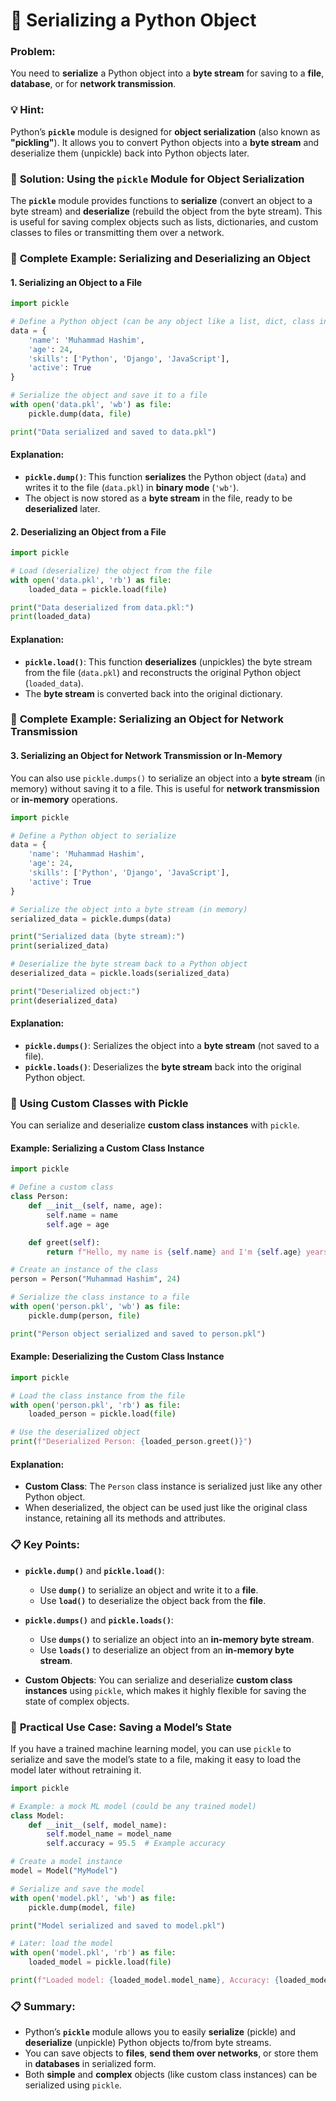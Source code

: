 # 📝 **Serializing a Python Object**

### Problem:
You need to **serialize** a Python object into a **byte stream** for saving to a **file**, **database**, or for **network transmission**.

### 💡 **Hint**:
Python’s **`pickle`** module is designed for **object serialization** (also known as **"pickling"**). It allows you to convert Python objects into a **byte stream** and deserialize them (unpickle) back into Python objects later.

### 🔧 **Solution: Using the `pickle` Module for Object Serialization**

The **`pickle`** module provides functions to **serialize** (convert an object to a byte stream) and **deserialize** (rebuild the object from the byte stream). This is useful for saving complex objects such as lists, dictionaries, and custom classes to files or transmitting them over a network.

### 📂 **Complete Example: Serializing and Deserializing an Object**

#### **1. Serializing an Object to a File**

```python
import pickle

# Define a Python object (can be any object like a list, dict, class instance, etc.)
data = {
    'name': 'Muhammad Hashim',
    'age': 24,
    'skills': ['Python', 'Django', 'JavaScript'],
    'active': True
}

# Serialize the object and save it to a file
with open('data.pkl', 'wb') as file:
    pickle.dump(data, file)

print("Data serialized and saved to data.pkl")
```

#### **Explanation**:
- **`pickle.dump()`**: This function **serializes** the Python object (`data`) and writes it to the file (`data.pkl`) in **binary mode** (`'wb'`).
- The object is now stored as a **byte stream** in the file, ready to be **deserialized** later.

#### **2. Deserializing an Object from a File**

```python
import pickle

# Load (deserialize) the object from the file
with open('data.pkl', 'rb') as file:
    loaded_data = pickle.load(file)

print("Data deserialized from data.pkl:")
print(loaded_data)
```

#### **Explanation**:
- **`pickle.load()`**: This function **deserializes** (unpickles) the byte stream from the file (`data.pkl`) and reconstructs the original Python object (`loaded_data`).
- The **byte stream** is converted back into the original dictionary.

### 📂 **Complete Example: Serializing an Object for Network Transmission**

#### **3. Serializing an Object for Network Transmission or In-Memory**

You can also use `pickle.dumps()` to serialize an object into a **byte stream** (in memory) without saving it to a file. This is useful for **network transmission** or **in-memory** operations.

```python
import pickle

# Define a Python object to serialize
data = {
    'name': 'Muhammad Hashim',
    'age': 24,
    'skills': ['Python', 'Django', 'JavaScript'],
    'active': True
}

# Serialize the object into a byte stream (in memory)
serialized_data = pickle.dumps(data)

print("Serialized data (byte stream):")
print(serialized_data)

# Deserialize the byte stream back to a Python object
deserialized_data = pickle.loads(serialized_data)

print("Deserialized object:")
print(deserialized_data)
```

#### **Explanation**:
- **`pickle.dumps()`**: Serializes the object into a **byte stream** (not saved to a file).
- **`pickle.loads()`**: Deserializes the **byte stream** back into the original Python object.

### 📂 **Using Custom Classes with Pickle**

You can serialize and deserialize **custom class instances** with `pickle`.

#### **Example: Serializing a Custom Class Instance**

```python
import pickle

# Define a custom class
class Person:
    def __init__(self, name, age):
        self.name = name
        self.age = age

    def greet(self):
        return f"Hello, my name is {self.name} and I'm {self.age} years old."

# Create an instance of the class
person = Person("Muhammad Hashim", 24)

# Serialize the class instance to a file
with open('person.pkl', 'wb') as file:
    pickle.dump(person, file)

print("Person object serialized and saved to person.pkl")
```

#### **Example: Deserializing the Custom Class Instance**

```python
import pickle

# Load the class instance from the file
with open('person.pkl', 'rb') as file:
    loaded_person = pickle.load(file)

# Use the deserialized object
print(f"Deserialized Person: {loaded_person.greet()}")
```

#### **Explanation**:
- **Custom Class**: The `Person` class instance is serialized just like any other Python object.
- When deserialized, the object can be used just like the original class instance, retaining all its methods and attributes.

### 📋 **Key Points**:

- **`pickle.dump()`** and **`pickle.load()`**:
  - Use **`dump()`** to serialize an object and write it to a **file**.
  - Use **`load()`** to deserialize the object back from the **file**.
  
- **`pickle.dumps()`** and **`pickle.loads()`**:
  - Use **`dumps()`** to serialize an object into an **in-memory byte stream**.
  - Use **`loads()`** to deserialize an object from an **in-memory byte stream**.

- **Custom Objects**: You can serialize and deserialize **custom class instances** using `pickle`, which makes it highly flexible for saving the state of complex objects.

### 🔄 **Practical Use Case: Saving a Model’s State**

If you have a trained machine learning model, you can use `pickle` to serialize and save the model’s state to a file, making it easy to load the model later without retraining it.

```python
import pickle

# Example: a mock ML model (could be any trained model)
class Model:
    def __init__(self, model_name):
        self.model_name = model_name
        self.accuracy = 95.5  # Example accuracy

# Create a model instance
model = Model("MyModel")

# Serialize and save the model
with open('model.pkl', 'wb') as file:
    pickle.dump(model, file)

print("Model serialized and saved to model.pkl")

# Later: load the model
with open('model.pkl', 'rb') as file:
    loaded_model = pickle.load(file)

print(f"Loaded model: {loaded_model.model_name}, Accuracy: {loaded_model.accuracy}%")
```

### 📋 **Summary**:

- Python’s **`pickle`** module allows you to easily **serialize** (pickle) and **deserialize** (unpickle) Python objects to/from byte streams.
- You can save objects to **files**, **send them over networks**, or store them in **databases** in serialized form.
- Both **simple** and **complex** objects (like custom class instances) can be serialized using `pickle`.
